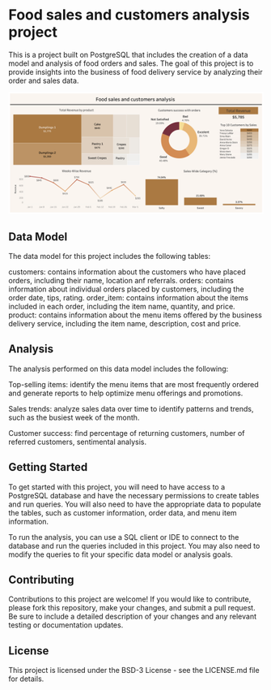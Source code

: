 # Food sales and customers analysis project

This is a project built on PostgreSQL that includes the creation of a data model and analysis of food orders and sales. The goal of this project is to provide insights into the business of food delivery service by analyzing their order and sales data.

![Screenshot](Food%20sales%20and%20customers%20analysis.png)

## Data Model
The data model for this project includes the following tables:

customers: contains information about the customers who have placed orders, including their name, location anf referrals.
orders: contains information about individual orders placed by customers, including the order date, tips, rating.
order_item: contains information about the items included in each order, including the item name, quantity, and price.
product: contains information about the menu items offered by the business delivery service, including the item name, description, cost and price.

## Analysis
The analysis performed on this data model includes the following:

Top-selling items: identify the menu items that are most frequently ordered and generate reports to help optimize menu offerings and promotions.

Sales trends: analyze sales data over time to identify patterns and trends, such as the busiest week of the month.

Customer success: find percentage of returning customers, number of referred customers, sentimental analysis.

## Getting Started
To get started with this project, you will need to have access to a PostgreSQL database and have the necessary permissions to create tables and run queries. You will also need to have the appropriate data to populate the tables, such as customer information, order data, and menu item information.

To run the analysis, you can use a SQL client or IDE to connect to the database and run the queries included in this project. You may also need to modify the queries to fit your specific data model or analysis goals.

## Contributing
Contributions to this project are welcome! If you would like to contribute, please fork this repository, make your changes, and submit a pull request. Be sure to include a detailed description of your changes and any relevant testing or documentation updates.

## License
This project is licensed under the BSD-3 License - see the LICENSE.md file for details.
